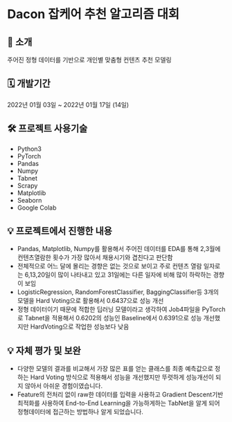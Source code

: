 # Dacon 잡케어 추천 알고리즘 대회


📌 소개
--
주어진 정형 데이터를 기반으로 개인별 맞춤형 컨텐츠 추천 모델링


🗓 개발기간
--
2022년 01월 03일 ~ 2022년 01월 17일 (14일)


🛠 프로젝트 사용기술
--
* Python3
* PyTorch
* Pandas
* Numpy
* Tabnet
* Scrapy
* Matplotlib
* Seaborn
* Google Colab



💡 프로젝트에서 진행한 내용
--
* Pandas, Matplotlib, Numpy를 활용해서 주어진 데이터를 EDA를 통해 2,3월에 컨텐츠열람한 횟수가 가장 많아서 채용시기와 겹친다고 판단함
* 전체적으로 어느 달에 몰리는 경향은 없는 것으로 보이고 주로 컨텐츠 열람 일자로는 6,13,20일이 많이 나타내고 있고 31일에는 다른 일자에 비해 많이 하락하는 경향이 보임
* LogisticRegression, RandomForestClassifier, BaggingClassifier등 3개의 모델을 Hard Voting으로 활용해서 0.6437으로 성능 개선
* 정형 데이터이기 때문에 적합한 딥러닝 모델이라고 생각하여 Job4파일을 PyTorch로 Tabnet을 적용해서 0.6202의 성능인 Baseline에서 0.6391으로 성능 개선했지만 HardVoting으로 작업한 성능보다 낮음


💡 자체 평가 및 보완 
--
* 다양한 모델의 결과를 비교해서 가장 많은 표를 얻는 클래스를 최종 예측값으로 정하는 Hard Voting 방식으로 적용해서 성능을 개선했지만 뚜렷하게 성능개선이 되지 않아서 아쉬운 경험이였습니다.
* Feature의 전처리 없이 raw한 데이터를 입력을 사용하고 Gradient Descent기반 최적화를 사용하여 End-to-End Learning을 가능하게하는 TabNet을 알게 되어 정형데이터에 접근하는 방법하나 알게 되었습니다.
